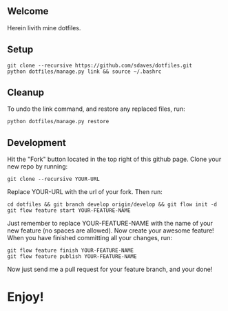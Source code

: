 Welcome
-------

Herein livith mine dotfiles.

Setup
-----

    git clone --recursive https://github.com/sdaves/dotfiles.git
    python dotfiles/manage.py link && source ~/.bashrc

Cleanup
-------

To undo the link command, and restore any replaced files, run:

    python dotfiles/manage.py restore

Development
-----------

Hit the "Fork" button located in the top right of this github page. Clone your new
repo by running:

    git clone --recursive YOUR-URL

Replace YOUR-URL with the url of your fork. Then run:

    cd dotfiles && git branch develop origin/develop && git flow init -d
    git flow feature start YOUR-FEATURE-NAME

Just remember to replace YOUR-FEATURE-NAME with the name of your new feature (no spaces are allowed). Now create your awesome feature! When you have finished committing all your changes, run:

    git flow feature finish YOUR-FEATURE-NAME
    git flow feature publish YOUR-FEATURE-NAME

Now just send me a pull request for your feature branch, and your done!

Enjoy!
======
